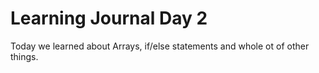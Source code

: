 # Learning Journal Day 2

Today we learned about Arrays, if/else statements and whole ot of other things. 
